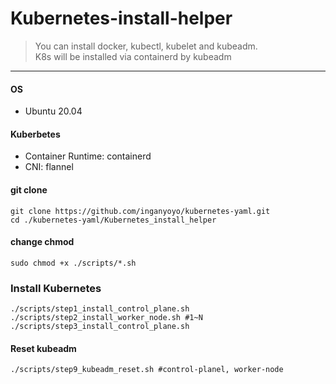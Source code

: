 # Kubernetes-install-helper

> You can install docker, kubectl, kubelet and kubeadm. <br> K8s will be installed via containerd by kubeadm

---

#### OS

-   Ubuntu 20.04

#### Kuberbetes
- Container Runtime: containerd
- CNI: flannel

#### git clone

```
git clone https://github.com/inganyoyo/kubernetes-yaml.git
cd ./kubernetes-yaml/Kubernetes_install_helper
```

#### change chmod

```
sudo chmod +x ./scripts/*.sh
```

### Install Kubernetes

```
./scripts/step1_install_control_plane.sh
./scripts/step2_install_worker_node.sh #1~N
./scripts/step3_install_control_plane.sh
```

#### Reset kubeadm
```
./scripts/step9_kubeadm_reset.sh #control-planel, worker-node
```
